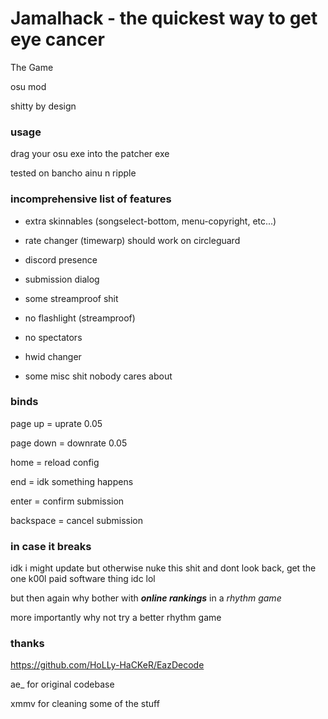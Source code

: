 # Jamalhack - the quickest way to get eye cancer
The Game

osu mod

shitty by design
### usage
drag your osu exe into the patcher exe

tested on bancho ainu n ripple
### incomprehensive list of features
- extra skinnables (songselect-bottom, menu-copyright, etc...)

- rate changer (timewarp) should work on circleguard

- discord presence

- submission dialog

- some streamproof shit

- no flashlight (streamproof)

- no spectators

- hwid changer

- some misc shit nobody cares about
### binds
page up = uprate 0.05

page down = downrate 0.05

home = reload config

end = idk something happens

enter = confirm submission

backspace = cancel submission
### in case it breaks
idk i might update but otherwise nuke this shit and dont look back, get the one k00l paid software thing idc lol

but then again why bother with ***online rankings*** in a *rhythm game*

more importantly why not try a better rhythm game
### thanks
https://github.com/HoLLy-HaCKeR/EazDecode

ae_ for original codebase

xmmv for cleaning some of the stuff